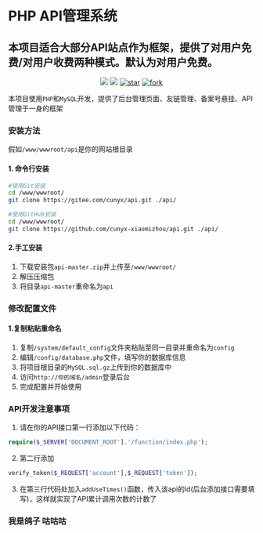 # PHP API管理系统
## 本项目适合大部分API站点作为框架，提供了对用户免费/对用户收费两种模式。默认为对用户免费。
<div>
<div align="center">

[![](https://img.shields.io/badge/PHP-API-LightPink)](https://gitee.com/cunyx/api)
[![](https://img.shields.io/badge/Author-Gitee群的粥某人-DeepSkyBlue)](https://gitee.com/cunyx)
<a href='https://gitee.com/cunyx/api/stargazers'><img src='https://gitee.com/cunyx/api/badge/star.svg?theme=dark' alt='star'></img></a>
<a href='https://gitee.com/cunyx/api/members'><img src='https://gitee.com/cunyx/api/badge/fork.svg?theme=dark' alt='fork'></img></a>

</div>
</div>

本项目使用`PHP`和`MySQL`开发，提供了后台管理页面、友链管理、备案号悬挂、API管理于一身的框架

### 安装方法

假如`/www/wwwroot/api`是你的网站根目录
#### 1. 命令行安装
```bash
#使用Git安装
cd /www/wwwroot/
git clone https://gitee.com/cunyx/api.git ./api/
```
```bash
#使用GitHub安装
cd /www/wwwroot/
git clone https://github.com/cunyx-xiaomizhou/api.git ./api/
```
#### 2.手工安装
1.   下载安装包`api-master.zip`并上传至`/www/wwwroot/`
2.   解压压缩包
3.   将目录`api-master`重命名为`api`

### 修改配置文件
#### 1.复制粘贴重命名
1.   复制`/system/default_config`文件夹粘贴至同一目录并重命名为`config`
2.   编辑`/config/database.php`文件，填写你的数据库信息
3.   将项目根目录的`MySQL.sql.gz`上传到你的数据库中
4.   访问`http://你的域名/admin`登录后台
5.   完成配置并开始使用
### API开发注意事项
1.   请在你的API接口第一行添加以下代码：
```php
require($_SERVER['DOCUMENT_ROOT'].'/function/index.php');
```
2.   第二行添加
```php
verify_token($_REQUEST['account'],$_REQUEST['token']);
```
3.   在第三行代码处加入`addUseTimes()`函数，传入该api的id(后台添加接口需要填写)，这样就实现了API累计调用次数的计数了
### 我是鸽子 咕咕咕
